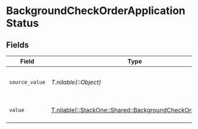 # BackgroundCheckOrderApplicationStatus


## Fields

| Field                                                                                                        | Type                                                                                                         | Required                                                                                                     | Description                                                                                                  | Example                                                                                                      |
| ------------------------------------------------------------------------------------------------------------ | ------------------------------------------------------------------------------------------------------------ | ------------------------------------------------------------------------------------------------------------ | ------------------------------------------------------------------------------------------------------------ | ------------------------------------------------------------------------------------------------------------ |
| `source_value`                                                                                               | *T.nilable(::Object)*                                                                                        | :heavy_minus_sign:                                                                                           | The source value of the application status.                                                                  | Hired                                                                                                        |
| `value`                                                                                                      | [T.nilable(::StackOne::Shared::BackgroundCheckOrderValue)](../../models/shared/backgroundcheckordervalue.md) | :heavy_minus_sign:                                                                                           | The status of the application.                                                                               | hired                                                                                                        |